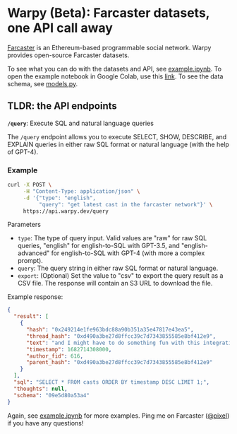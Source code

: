 # Warpy (Beta): Farcaster datasets, one API call away

[Farcaster](https://farcaster.xyz) is an Ethereum-based programmable social network. Warpy provides open-source Farcaster datasets.

To see what you can do with the datasets and API, see [example.ipynb](example.ipynb). To open the example notebook in Google Colab, use this [link](https://githubtocolab.com/vinliao/warpy/blob/master/example.ipynb). To see the data schema, see [models.py](models.py).

## TLDR: the API endpoints

**`/query`**: Execute SQL and natural language queries

The `/query` endpoint allows you to execute SELECT, SHOW, DESCRIBE, and EXPLAIN queries in either raw SQL format or natural language (with the help of GPT-4).

### Example

```bash
curl -X POST \
     -H "Content-Type: application/json" \
     -d '{"type": "english",
          "query": "get latest cast in the farcaster network"}' \
     https://api.warpy.dev/query
```

Parameters

- `type`: The type of query input. Valid values are "raw" for raw SQL queries, "english" for english-to-SQL with GPT-3.5, and "english-advanced" for english-to-SQL with GPT-4 (with more a complex prompt).
- `query`: The query string in either raw SQL format or natural language.
- `export`: (Optional) Set the value to "csv" to export the query result as a CSV file. The response will contain an S3 URL to download the file.

Example response:

```json
{
  "result": [
    {
      "hash": "0x249214e1fe963bdc88a90b351a35e47817e43ea5",
      "thread_hash": "0xd490a3be27d8ffcc39c7d7343855585e8bf412e9",
      "text": "and I might have to do something fun with this integration as well 👀🗂️\n\nhttps://twitter.com/ourzora/status/1652040075398586368?s=46&t=8l54n7dYtHePgMrhGh-cUw",
      "timestamp": 1682714308000,
      "author_fid": 616,
      "parent_hash": "0xd490a3be27d8ffcc39c7d7343855585e8bf412e9"
    }
  ],
  "sql": "SELECT * FROM casts ORDER BY timestamp DESC LIMIT 1;",
  "thoughts": null,
  "schema": "09e5d80a53a4"
}
```

Again, see [example.ipynb](example.ipynb) for more examples. Ping me on Farcaster ([@pixel](https://warpcast.com/pixel)) if you have any questions!
